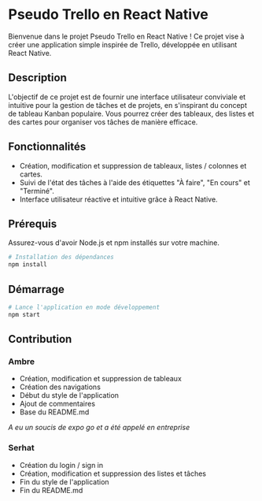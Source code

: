 # Pseudo Trello en React Native

Bienvenue dans le projet Pseudo Trello en React Native ! Ce projet vise à créer une application simple inspirée de Trello, développée en utilisant React Native.

## Description

L'objectif de ce projet est de fournir une interface utilisateur conviviale et intuitive pour la gestion de tâches et de projets, en s'inspirant du concept de tableau Kanban populaire. Vous pourrez créer des tableaux, des listes et des cartes pour organiser vos tâches de manière efficace.

## Fonctionnalités

- Création, modification et suppression de tableaux, listes / colonnes et cartes.
- Suivi de l'état des tâches à l'aide des étiquettes "À faire", "En cours" et "Terminé".
- Interface utilisateur réactive et intuitive grâce à React Native.

## Prérequis

Assurez-vous d'avoir Node.js et npm installés sur votre machine.

```bash
# Installation des dépendances
npm install
```

## Démarrage

```bash
# Lance l'application en mode développement
npm start
```

## Contribution

### Ambre

- Création, modification et suppression de tableaux
- Création des navigations
- Début du style de l'application
- Ajout de commentaires
- Base du README.md

_A eu un soucis de expo go et a été appelé en entreprise_

### Serhat

- Création du login / sign in
- Création, modification et suppression des listes et tâches
- Fin du style de l'application
- Fin du README.md
